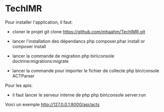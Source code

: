 # TechIMR
Pour installer l'application, il faut:
 * cloner le projet
 git clone https://github.com/mhaahm/TechIMR.git
 
 * lancer l'installation des dépendancs
 php composer.phar install or composer install
 
 * lancer la commande de migration
 php bin\console doctrine:migrations:migrate
 
 * lancer la commande pour importer le fichier de collecte
 php bin/console ACTParser <path ver le fichier xml>
  
 
 Pour les apis:
 
  * il faut lancer le serveur interne de php
  php bin\console server:run
  
  Voici un exemple
  http://127.0.0.1:8000/api/acts
 
